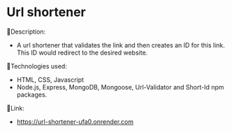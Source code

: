 # Url shortener

:page_facing_up:Description:

- A url shortener that validates the link and then creates an ID for this link. This ID would redirect to the desired website.

:wrench:Technologies used:

- HTML, CSS, Javascript
- Node.js, Express, MongoDB, Mongoose, Url-Validator and Short-Id npm packages.

:link:Link:

- https://url-shortener-ufa0.onrender.com
